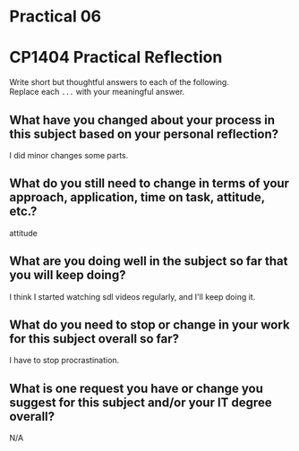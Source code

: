 # Practical 06

# CP1404 Practical Reflection

Write short but thoughtful answers to each of the following.  
Replace each `...` with your meaningful answer.

## What have you changed about your process in this subject based on your personal reflection?

I did minor changes some parts.

## What do you still need to change in terms of your approach, application, time on task, attitude, etc.?

attitude

## What are you doing well in the subject so far that you will keep doing?

I think I started watching sdl videos regularly, and I'll keep doing it.

## What do you need to stop or change in your work for this subject overall so far?

I have to stop procrastination.

## What is one request you have or change you suggest for this subject and/or your IT degree overall?

N/A
